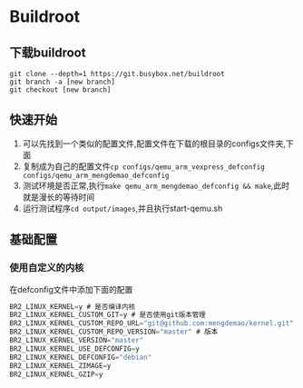 # Buildroot


## 下载buildroot

```shell
git clone --depth=1 https://git.busybox.net/buildroot
git branch -a [new branch]
git checkout [new branch]
```

## 快速开始

1. 可以先找到一个类似的配置文件,配置文件在下载的根目录的configs文件夹,下面
2. 复制成为自己的配置文件`cp configs/qemu_arm_vexpress_defconfig configs/qemu_arm_mengdemao_defconfig`
3. 测试环境是否正常,执行`make qemu_arm_mengdemao_defconfig && make`,此时就是漫长的等待时间
4. 运行测试程序`cd output/images`,并且执行start-qemu.sh

## 基础配置

### 使用自定义的内核

在defconfig文件中添加下面的配置

```c
BR2_LINUX_KERNEL=y # 是否编译内核
BR2_LINUX_KERNEL_CUSTOM_GIT=y # 是否使用git版本管理
BR2_LINUX_KERNEL_CUSTOM_REPO_URL="git@github.com:mengdemao/kernel.git" # kernel的地址
BR2_LINUX_KERNEL_CUSTOM_REPO_VERSION="master" # 版本
BR2_LINUX_KERNEL_VERSION="master"
BR2_LINUX_KERNEL_USE_DEFCONFIG=y
BR2_LINUX_KERNEL_DEFCONFIG="debian"
BR2_LINUX_KERNEL_ZIMAGE=y
BR2_LINUX_KERNEL_GZIP=y
```

